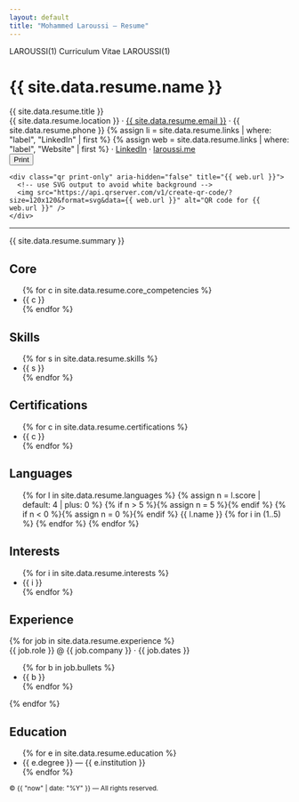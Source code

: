 ```yaml
---
layout: default
title: "Mohammed Laroussi — Resume"
---
```


<div class="manbar in-content">
  <span>LAROUSSI(1)</span>
  <span>Curriculum Vitae</span>
  <span>LAROUSSI(1)</span>
</div>

<div class="header">
  <div>
    <h1 class="big-name">{{ site.data.resume.name }}</h1>
    <div class="subtitle">{{ site.data.resume.title }}</div>
    <div class="meta">
      <i class="bi bi-geo-alt"></i> {{ site.data.resume.location }} ·
      <a href="mailto:{{ site.data.resume.email }}"><i class="bi bi-envelope"></i> {{ site.data.resume.email }}</a> ·
      <i class="bi bi-telephone"></i> {{ site.data.resume.phone }}
      {% assign li = site.data.resume.links | where: "label", "LinkedIn" | first %}
      {% assign web = site.data.resume.links | where: "label", "Website" | first %}
      <span class="no-print"> · <a href="{{ li.url }}"><i class="bi bi-linkedin"></i> LinkedIn</a></span>
      <span class="print-only"> · <a href="{{ web.url }}"><i class="bi bi-link"></i> laroussi.me</a></span>
    </div>
  </div>
  <div class="header-actions">
    <div class="no-print">
      <button onclick="window.print()" class="print-btn"><i class="bi bi-printer-fill"></i> Print </button>
    </div>

    <div class="qr print-only" aria-hidden="false" title="{{ web.url }}">
      <!-- use SVG output to avoid white background -->
      <img src="https://api.qrserver.com/v1/create-qr-code/?size=120x120&format=svg&data={{ web.url }}" alt="QR code for {{ web.url }}" />
    </div>
  </div>
</div>

<hr/>

<div class="intro">{{ site.data.resume.summary }}</div>

<div class="two-col">
  <div class="col">

  <section>
    <h2><i class="bi bi-cpu"></i> Core</h2>
    <ul class="compact">
      {% for c in site.data.resume.core_competencies %}<li>{{ c }}</li>{% endfor %}
    </ul>
  </section>

  <section>
    <h2><i class="bi bi-terminal"></i> Skills</h2>
    <ul class="tags">
      {% for s in site.data.resume.skills %}<li>{{ s }}</li>{% endfor %}
    </ul>
  </section>

  <section>
    <h2><i class="bi bi-patch-check"></i> Certifications</h2>
    <ul class="compact">
      {% for c in site.data.resume.certifications %}<li>{{ c }}</li>{% endfor %}
    </ul>
  </section>

  <section>
    <h2><i class="bi bi-translate"></i> Languages</h2>
    <ul class="langs">
      {% for l in site.data.resume.languages %}
      {% assign n = l.score | default: 4 | plus: 0 %}
      {% if n > 5 %}{% assign n = 5 %}{% endif %}
      {% if n < 0 %}{% assign n = 0 %}{% endif %}
      <li{% if l.level %} title="{{ l.level }}"{% endif %}>
        <span class="name">{{ l.name }}</span>
        <span class="meter" aria-label="Overall proficiency {{ n }}/5">
          {% for i in (1..5) %}
          <span class="cell {% if i <= n %}on{% endif %}"></span>
          {% endfor %}
        </span>
      </li>
      {% endfor %}
    </ul>
  </section>


  <section>
    <h2><i class="bi bi-heart"></i> Interests</h2>
    <ul class="tags">
      {% for i in site.data.resume.interests %}<li>{{ i }}</li>{% endfor %}
    </ul>
  </section>

  

  </div>
  <div class="col">

  <section>
    <h2><i class="bi bi-briefcase"></i> Experience</h2>
    {% for job in site.data.resume.experience %}
    <div class="item">
      <span class="role">{{ job.role }}</span> <span class="at">@</span> <span class="company">{{ job.company }}</span> · <span class="dates">{{ job.dates }}</span>
      <ul class="compact">
        {% for b in job.bullets %}<li>{{ b }}</li>{% endfor %}
      </ul>
    </div>
    {% endfor %}
  </section>

  <section>
    <h2><i class="bi bi-mortarboard"></i> Education</h2>
    <ul class="compact">
      {% for e in site.data.resume.education %}<li>{{ e.degree }} — {{ e.institution }}</li>{% endfor %}
    </ul>
  </section>

  </div>
</div>

<footer class="no-print" aria-hidden="true">
  <small class="copyright">© {{ "now" | date: "%Y" }} — All rights reserved.</small>
</footer>
